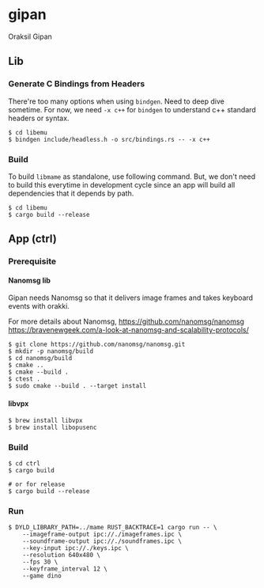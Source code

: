# gipan
Oraksil Gipan

## Lib
### Generate C Bindings from Headers
There're too many options when using `bindgen`. Need to deep dive sometime. For now, we need `-x c++` for `bindgen` to understand c++ standard headers or syntax.
```
$ cd libemu
$ bindgen include/headless.h -o src/bindings.rs -- -x c++
```

### Build
To build `libmame` as standalone, use following command. But, we don't need to build this everytime in development cycle since an app will build all dependencies that it depends by path.
```
$ cd libemu
$ cargo build --release
```

## App (ctrl)
### Prerequisite
#### Nanomsg lib
Gipan needs Nanomsg so that it delivers image frames and takes keyboard events with orakki.

For more details about Nanomsg,
https://github.com/nanomsg/nanomsg
https://bravenewgeek.com/a-look-at-nanomsg-and-scalability-protocols/

```
$ git clone https://github.com/nanomsg/nanomsg.git
$ mkdir -p nanomsg/build
$ cd nanomsg/build
$ cmake ..
$ cmake --build .
$ ctest .
$ sudo cmake --build . --target install
```

#### libvpx

```
$ brew install libvpx
$ brew install libopusenc
```

### Build
```
$ cd ctrl
$ cargo build

# or for release
$ cargo build --release
```

### Run
```
$ DYLD_LIBRARY_PATH=../mame RUST_BACKTRACE=1 cargo run -- \
    --imageframe-output ipc://./imageframes.ipc \
    --soundframe-output ipc://./soundframes.ipc \
    --key-input ipc://./keys.ipc \
    --resolution 640x480 \
    --fps 30 \
    --keyframe_interval 12 \
    --game dino
```
